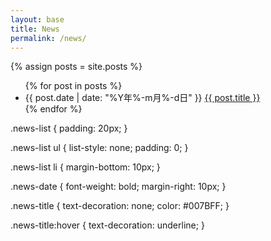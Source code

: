 ```yaml
---
layout: base
title: News
permalink: /news/
---
```


<div class="news-list">
  {% assign posts = site.posts %}
  <ul>
    {% for post in posts %}
      <li>
        <span class="news-date">{{ post.date | date: "%Y年%-m月%-d日" }}</span>
        <a href="{{ post.url | relative_url }}" class="news-title">{{ post.title }}</a>
      </li>
    {% endfor %}
  </ul>
</div>

.news-list {
  padding: 20px;
}

.news-list ul {
  list-style: none;
  padding: 0;
}

.news-list li {
  margin-bottom: 10px;
}

.news-date {
  font-weight: bold;
  margin-right: 10px;
}

.news-title {
  text-decoration: none;
  color: #007BFF;
}

.news-title:hover {
  text-decoration: underline;
}


